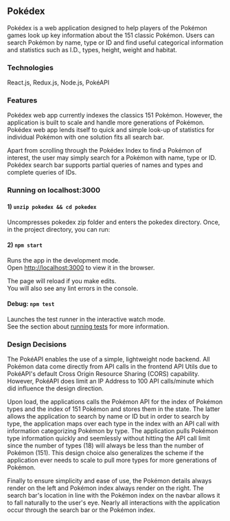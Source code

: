 ## Pokédex

Pokédex is a web application designed to help players of the Pokémon games look up key information about the 151 classic Pokémon. Users can search Pokémon by name, type or ID and find useful categorical information and statistics such as I.D., types, height, weight and habitat.

### Technologies

React.js, Redux.js, Node.js, PokéAPI

### Features

Pokédex web app currently indexes the classics 151 Pokémon. However, the application is built to scale and handle more generations of Pokémon. Pokédex web app lends itself to quick and simple look-up of statistics for individual Pokémon with one solution fits all search bar.

Apart from scrolling through the Pokédex Index to find a Pokémon of interest, the user may simply search for a Pokémon with name, type or ID. Pokédex search bar supports partial queries of names and types and complete queries of IDs.

### Running on localhost:3000

#### 1) `unzip pokedex && cd pokedex`

Uncompresses pokedex zip folder and enters the pokedex directory. Once, in the project directory, you can run:

#### 2) `npm start`

Runs the app in the development mode.<br>
Open [http://localhost:3000](http://localhost:3000) to view it in the browser.

The page will reload if you make edits.<br>
You will also see any lint errors in the console.

#### Debug: `npm test`

Launches the test runner in the interactive watch mode.<br>
See the section about [running tests](https://facebook.github.io/create-react-app/docs/running-tests) for more information.

### Design Decisions

The PokéAPI enables the use of a simple, lightweight node backend. All Pokémon data come directly from API calls in the frontend API Utils due to PokéAPI's default Cross Origin Resource Sharing (CORS) capability. However, PokéAPI does limit an IP Address to 100 API calls/minute which did influence the design direction.

Upon load, the applications calls the Pokémon API for the index of Pokémon types and the index of 151 Pokémon and stores them in the state. The latter allows the application to search by name or ID but in order to search by type, the application maps over each type in the index with an API call with information categorizing Pokémon by type. The application pulls Pokémon type information quickly and seemlessly without hitting the API call limit since the number of types (18) will always be less than the number of Pokémon (151). This design choice also generalizes the scheme if the application ever needs to scale to pull more types for more generations of Pokémon.

Finally to ensure simplicity and ease of use, the Pokémon details always render on the left and Pokémon index always render on the right. The search bar's location in line with the Pokémon index on the navbar allows it to fall naturally to the user's eye. Nearly all interactions with the application occur through the search bar or the Pokémon index.
